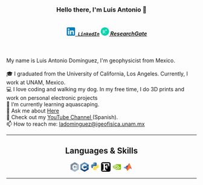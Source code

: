 <h3 align="center">Hello there, I'm Luis Antonio 👋</h3>
<h5 align="center">
  <code>
    <a href="https://www.linkedin.com/in/luis-antonio-dominguez-35977467/" title="LinkedIn"><img width="22" src="./images/linkedin.svg"> LinkedIn</a></code>
  <ode><a href="https://www.researchgate.net/profile/Luis-Dominguez-4" title="Researchgate"><img width="22" src="./images/ResearchGate.svg"> ResearchGate</a></code>
</h5>
<br>
<p align="left">
  My name is Luis Antonio Domínguez, I'm geophysicist from Mexico. 
  <br>
  <br>
  🎓 I graduated from the University of California, Los Angeles. Currently, I work at UNAM, Mexico. 
  <br>
  💻 I love coding and walking my dog. In my free time, I do 3D prints and work on personal electronic projects
  <br>
  🔬 I’m currently learning aquascaping. 
  <br>
  💬 Ask me about <a href="https://github.com/ladominguez/ladominguez/issues" title="Issues">Here</a>
  <br>
  🎦 Check out my <a href="https://www.youtube.com/@geofisica_aplicada"> YouTube Channel </a> (Spanish).
  <br>
  📫 How to reach me: <a href="mailto: ladominguez@igeofisica.unam.mx">ladominguez@igeofisica.unam.mx</a>
</p>

<hr>

<h2 align="center">Languages & Skills </h2>

<p align="center">
  <code><img title="C" height="25" src="./images/c.svg"></code>
  <code><img title="C++" height="25" src="./images/cpp.svg"></code>
  <code><img title="Python" height="25" src="./images/python.svg"></code>
  <code><img title="Fortran" height="25" src="./images/fortran.svg"></code>
  <code><img title="CUDA" height="25" src="./images/cuda.svg"></code>
  <code><img title="Matlab" height="25" src="./images/matlab.svg"></code>

</p>

<hr>

